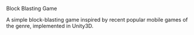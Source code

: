 Block Blasting Game

A simple block-blasting game inspired by recent popular mobile games of the genre, implemented in Unity3D.

